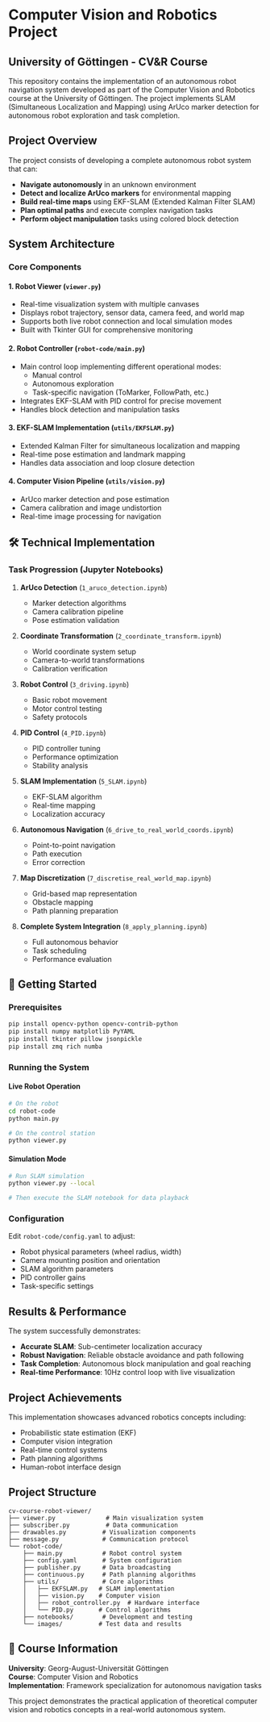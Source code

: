 # Computer Vision and Robotics Project
## University of Göttingen - CV&R Course

This repository contains the implementation of an autonomous robot navigation system developed as part of the Computer Vision and Robotics course at the University of Göttingen. The project implements SLAM (Simultaneous Localization and Mapping) using ArUco marker detection for autonomous robot exploration and task completion.

## Project Overview

The project consists of developing a complete autonomous robot system that can:
- **Navigate autonomously** in an unknown environment
- **Detect and localize ArUco markers** for environmental mapping
- **Build real-time maps** using EKF-SLAM (Extended Kalman Filter SLAM)
- **Plan optimal paths** and execute complex navigation tasks
- **Perform object manipulation** tasks using colored block detection

## System Architecture

### Core Components

#### 1. **Robot Viewer** (`viewer.py`)
- Real-time visualization system with multiple canvases
- Displays robot trajectory, sensor data, camera feed, and world map
- Supports both live robot connection and local simulation modes
- Built with Tkinter GUI for comprehensive monitoring

#### 2. **Robot Controller** (`robot-code/main.py`)
- Main control loop implementing different operational modes:
  - Manual control
  - Autonomous exploration
  - Task-specific navigation (ToMarker, FollowPath, etc.)
- Integrates EKF-SLAM with PID control for precise movement
- Handles block detection and manipulation tasks

#### 3. **EKF-SLAM Implementation** (`utils/EKFSLAM.py`)
- Extended Kalman Filter for simultaneous localization and mapping
- Real-time pose estimation and landmark mapping
- Handles data association and loop closure detection

#### 4. **Computer Vision Pipeline** (`utils/vision.py`)
- ArUco marker detection and pose estimation
- Camera calibration and image undistortion
- Real-time image processing for navigation


## 🛠️ Technical Implementation

### Task Progression (Jupyter Notebooks)

1. **ArUco Detection** (`1_aruco_detection.ipynb`)
   - Marker detection algorithms
   - Camera calibration pipeline
   - Pose estimation validation

2. **Coordinate Transformation** (`2_coordinate_transform.ipynb`)
   - World coordinate system setup
   - Camera-to-world transformations
   - Calibration verification

3. **Robot Control** (`3_driving.ipynb`)
   - Basic robot movement
   - Motor control testing
   - Safety protocols

4. **PID Control** (`4_PID.ipynb`)
   - PID controller tuning
   - Performance optimization
   - Stability analysis

5. **SLAM Implementation** (`5_SLAM.ipynb`)
   - EKF-SLAM algorithm
   - Real-time mapping
   - Localization accuracy

6. **Autonomous Navigation** (`6_drive_to_real_world_coords.ipynb`)
   - Point-to-point navigation
   - Path execution
   - Error correction

7. **Map Discretization** (`7_discretise_real_world_map.ipynb`)
   - Grid-based map representation
   - Obstacle mapping
   - Path planning preparation

8. **Complete System Integration** (`8_apply_planning.ipynb`)
   - Full autonomous behavior
   - Task scheduling
   - Performance evaluation

## 🚀 Getting Started

### Prerequisites
```bash
pip install opencv-python opencv-contrib-python
pip install numpy matplotlib PyYAML
pip install tkinter pillow jsonpickle
pip install zmq rich numba
```

### Running the System

#### Live Robot Operation
```bash
# On the robot
cd robot-code
python main.py

# On the control station
python viewer.py
```

#### Simulation Mode
```bash
# Run SLAM simulation
python viewer.py --local

# Then execute the SLAM notebook for data playback
```

### Configuration
Edit `robot-code/config.yaml` to adjust:
- Robot physical parameters (wheel radius, width)
- Camera mounting position and orientation
- SLAM algorithm parameters
- PID controller gains
- Task-specific settings

## Results & Performance

The system successfully demonstrates:
- **Accurate SLAM**: Sub-centimeter localization accuracy
- **Robust Navigation**: Reliable obstacle avoidance and path following
- **Task Completion**: Autonomous block manipulation and goal reaching
- **Real-time Performance**: 10Hz control loop with live visualization

## Project Achievements

This implementation showcases advanced robotics concepts including:
- Probabilistic state estimation (EKF)
- Computer vision integration
- Real-time control systems
- Path planning algorithms
- Human-robot interface design

## Project Structure

```
cv-course-robot-viewer/
├── viewer.py              # Main visualization system
├── subscriber.py          # Data communication
├── drawables.py          # Visualization components
├── message.py            # Communication protocol
└── robot-code/
    ├── main.py           # Robot control system
    ├── config.yaml       # System configuration
    ├── publisher.py      # Data broadcasting
    ├── continuous.py     # Path planning algorithms
    ├── utils/            # Core algorithms
    │   ├── EKFSLAM.py   # SLAM implementation
    │   ├── vision.py    # Computer vision
    │   ├── robot_controller.py  # Hardware interface
    │   └── PID.py       # Control algorithms
    ├── notebooks/        # Development and testing
    └── images/          # Test data and results
```

## 👥 Course Information

**University**: Georg-August-Universität Göttingen  
**Course**: Computer Vision and Robotics  
**Implementation**: Framework specialization for autonomous navigation tasks

This project demonstrates the practical application of theoretical computer vision and robotics concepts in a real-world autonomous system.